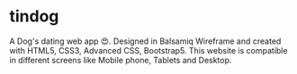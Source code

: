 # tindog
A Dog's dating web app 😍.
Designed in Balsamiq Wireframe and created with HTML5, CSS3, Advanced CSS, Bootstrap5. This website is compatible in different screens like Mobile phone, Tablets and Desktop.
